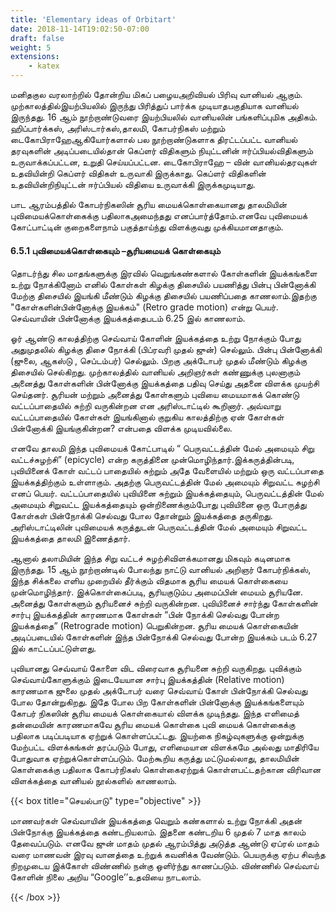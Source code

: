 ```yaml
---
title: 'Elementary ideas of Orbitart'
date: 2018-11-14T19:02:50-07:00
draft: false
weight: 5
extensions:
    - katex
---
```


மனிதகுல வரலாற்றில் தோன்றிய மிகப் பழையஅறிவியல் பிரிவு வானியல் ஆகும். முற்காலத்தில்இயற்பியலில் இருந்து பிரித்துப் பார்க்க முடியாதபகுதியாக வானியல் இருந்தது. 16 ஆம் நூற்றாண்டுவரை இயற்பியலில் வானியலின் பங்களிப்புமிக அதிகம். ஹிப்பார்க்கஸ், அரிஸ்டார்கஸ்,தாலமி, கோபர்நிகஸ் மற்றும் டைகோபிராஹேஆகியோர்களால் பல நூற்றாண்டுகளாக
திரட்டப்பட்ட வானியல் தரவுகளின் அடிப்படையில்தான் கெப்ளர் விதிகளும் நியுட்டனின் ஈர்ப்பியல்விதிகளும் உருவாக்கப்பட்டன, உறுதி செய்யப்பட்டன. டைகோபிராஹே – வின் வானியல்தரவுகள் உதவியின்றி கெப்ளர் விதிகள் உருவாகி
இருக்காது. கெப்ளர் விதிகளின் உதவியின்றிநியுட்டன் ஈர்ப்பியல் விதியை உருவாக்கி இருக்கமுடியாது.

பாட ஆரம்பத்தில் கோபர்நிகஸின் சூரிய மையக்கொள்கையானது தாலமியின் புவிமையக்கொள்கைக்கு பதிலாகஅமைந்தது எனப்பார்த்தோம்.எனவே புவிமையக் கோட்பாட்டின் குறைகளைநாம் பகுத்தாய்ந்து விளக்குவது முக்கியமானதாகும்.

 #### 6.5.1 புவிமையக்கொள்கையும் –சூரியமையக் கொள்கையும்

தொடர்ந்து சில மாதங்களுக்கு இரவில் வெறுங்கண்களால் கோள்களின் இயக்கங்களை உற்று நோக்கினோம் எனில் கோள்கள் கிழக்கு திசையில் பயணித்து பின்பு பின்னோக்கி மேற்கு திசையில் இயங்கி மீண்டும் கிழக்கு திசையில் பயணிப்பதை காணலாம்.இதற்கு "கோள்களின்பின்னோக்கு இயக்கம்" (Retro grade motion) என்று பெயர். செவ்வாயின் பின்னோக்கு இயக்கத்தைபடம் 6.25 இல் காணலாம்.

ஓர் ஆண்டு காலத்திற்கு செவ்வாய் கோளின் இயக்கத்தை உற்று நோக்கும் போது அதுமுதலில் கிழக்கு திசை நோக்கி (பிப்ரவரி முதல்
ஜுன்) செல்லும். பின்பு பின்னோக்கி (ஜுலை, ஆகஸ்டு , செப்டம்பர்) செல்லும். பிறகு அக்டோபர் முதல் மீண்டும் கிழக்கு திசையில் செல்கிறது. முற்காலத்தில் வானியல் அறிஞர்கள் கண்ணுக்கு புலனாகும் அனைத்து கோள்களின் பின்னோக்கு
இயக்கத்தை பதிவு செய்து அதனை விளக்க முயற்சி செய்தனர். சூரியன் மற்றும் அனைத்து கோள்களும்
புவியை மையமாகக் கொண்டு வட்டப்பாதையில் சுற்றி வருகின்றன என அரிஸ்டாட்டில் கூறினார். அவ்வாறு வட்டப்பாதையில் கோள்கள் இயங்கினால் குறுகிய காலத்திற்கு ஏன் கோள்கள் பின்னோக்கி இயங்குகின்றன? என்பதை விளக்க முடியவில்லை.

 எனவே தாலமி இந்த புவிமையக் கோட்பாடில் “ பெருவட்டத்தின் மேல் அமையும் சிறு வட்டச்சுழற்சி” (epicycle) என்ற கருத்தினை முன்மொழிந்தார்.இக்கருத்தின்படி, புவியினைக் கோள் வட்டப் பாதையில் சுற்றும் அதே வேளையில் மற்றும் ஒரு வட்டப்பாதை இயக்கத்திற்கும் உள்ளாகும். அதற்கு பெருவட்டத்தின் மேல் அமையும் சிறுவட்ட சுழற்சி எனப் பெயர். வட்டப்பாதையில் புவியினை சுற்றும் இயக்கத்தையும், பெருவட்டத்தின் மேல் அமையும் சிறுவட்ட இயக்கத்தையும் ஒன்றிணைக்கும்போது புவியினை ஒரு போருத்து கோள்கள் பின்நோக்கி செல்வது போல தோன்றும் இயக்கத்தை தருகிறது. அரிஸ்டாட்டிலின் புவிமையக் கருத்துடன் பெருவட்டத்தின் மேல் அமையும் சிறுவட்ட இயக்கத்தை தாலமி இணைத்தார்.

ஆனால் தலாமியின் இந்த சிறு வட்டச் சுழற்சிவிளக்கமானது மிகவும் கடினமாக இருந்தது. 15 ஆம் நூற்றாண்டில் போலந்து நாட்டு வானியல் அறிஞர் கோபர்நிக்கஸ், இந்த சிக்கலை எளிய முறையில் தீர்க்கும் விதமாக சூரிய மையக் கொள்கையை
முன்மொழிந்தார். இக்கொள்கைப்படி, சூரியகுடும்ப அமைப்பின் மையம் சூரியனே. அனைத்து கோள்களும் சூரியனைச் சுற்றி வருகின்றன.
புவியினைச் சார்ந்து கோள்களின் சார்பு இயக்கத்தின் காரணமாக கோள்கள் “பின் நோக்கி செல்வது போன்ற இயக்கத்தை” (Retrograde
motion) பெறுகின்றன. சூரிய மையக் கொள்கையின் அடிப்படையில் கோள்களின் இந்த பின்நோக்கி செல்வது போன்ற இயக்கம் படம் 6.27 இல் காட்டப்பட்டுள்ளது.

புவியானது செவ்வாய் கோளை விட விரைவாக சூரியனை சுற்றி வருகிறது. புவிக்கும் செவ்வாய்கோளுக்கும் இடையேயான சார்பு இயக்கத்தின் (Relative motion) காரணமாக ஜுலை முதல் அக்டோபர் வரை செவ்வாய் கோள் பின்நோக்கி செல்வது போல தோன்றுகிறது. இதே போல பிற கோள்களின் பின்னோக்கு இயக்கங்களையும் கோபர் நிகஸின் சூரிய மையக் கொள்கையால் விளக்க முடிந்தது. இந்த எளிமைத் தன்மையின் காரணமாகவே சூரிய மையக் கொள்கை புவி மையக் கொள்கைக்கு பதிலாக படிப்படியாக ஏற்றுக் கொள்ளப்பட்டது. இயற்கை நிகழ்வுகளுக்கு ஒன்றுக்கு மேற்பட்ட விளக்கங்கள் தரப்படும் போது, எளிமையான விளக்கமே அல்லது மாதிரியே போதுவாக ஏற்றுக்கொள்ளப்படும். மேற்கூறிய கருத்து மட்டுமல்லாது, தாலமியின் கொள்கைக்கு பதிலாக கோபர்நிகஸ் கொள்கைஏற்றுக் கொள்ளபட்டதற்கான விரிவான விளக்கத்தை வானியல் நூல்களில் காணலாம்.

{{< box title="செயல்பாடு" type="objective" >}}

மாணவர்கள் செவ்வாயின் இயக்கத்தை வெறும்
கண்களால் உற்று நோக்கி அதன் பின்நோக்கு
இயக்கத்தை கண்டறியலாம். இதனை
கண்டறிய 6 முதல் 7 மாத காலம் தேவைப்படும்.
எனவே ஜுன் மாதம் முதல் ஆரம்பித்து அடுத்த
ஆண்டு ஏப்ரல் மாதம் வரை மாணவன் இரவு
வானத்தை உற்றுக் கவனிக்க வேண்டும்.
பெயருக்கு ஏற்ப சிவந்த நிறமுடைய இக்கோள்
விண்ணில் நன்கு ஒளிர்ந்து காணப்படும்.
விண்ணில் செவ்வாய் கோளின் நிலை அறிய
“Google’’உதவியை நாடலாம்.

{{< /box >}}